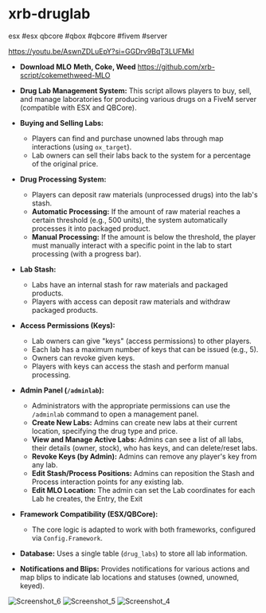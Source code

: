 # xrb-druglab
esx #esx qbcore #qbox #qbcore #fivem #server

https://youtu.be/AswnZDLuEpY?si=GGDrv9BqT3LUFMkI

* **Download MLO** **Meth, Coke, Weed**
https://github.com/xrb-script/cokemethweed-MLO

*   **Drug Lab Management System:** This script allows players to buy, sell, and manage laboratories for producing various drugs on a FiveM server (compatible with ESX and QBCore).
*   **Buying and Selling Labs:**
    *   Players can find and purchase unowned labs through map interactions (using `ox_target`).
    *   Lab owners can sell their labs back to the system for a percentage of the original price.
*   **Drug Processing System:**
    *   Players can deposit raw materials (unprocessed drugs) into the lab's stash.
    *   **Automatic Processing:** If the amount of raw material reaches a certain threshold (e.g., 500 units), the system automatically processes it into packaged product.
    *   **Manual Processing:** If the amount is below the threshold, the player must manually interact with a specific point in the lab to start processing (with a progress bar).
*   **Lab Stash:**
    *   Labs have an internal stash for raw materials and packaged products.
    *   Players with access can deposit raw materials and withdraw packaged products.
*   **Access Permissions (Keys):**
    *   Lab owners can give "keys" (access permissions) to other players.
    *   Each lab has a maximum number of keys that can be issued (e.g., 5).
    *   Owners can revoke given keys.
    *   Players with keys can access the stash and perform manual processing.
*   **Admin Panel (`/adminlab`):**
    *   Administrators with the appropriate permissions can use the `/adminlab` command to open a management panel.
    *   **Create New Labs:** Admins can create new labs at their current location, specifying the drug type and price.
    *   **View and Manage Active Labs:** Admins can see a list of all labs, their details (owner, stock), who has keys, and can delete/reset labs.
    *   **Revoke Keys (by Admin):** Admins can remove any player's key from any lab.
    *   **Edit Stash/Process Positions:** Admins can reposition the Stash and Process interaction points for any existing lab.
    *   **Edit MLO Location:** The admin can set the Lab coordinates for each Lab he creates, the Entry, the Exit

*   **Framework Compatibility (ESX/QBCore):**
    *   The core logic is adapted to work with both frameworks, configured via `Config.Framework`.
*   **Database:** Uses a single table (`drug_labs`) to store all lab information.
*   **Notifications and Blips:** Provides notifications for various actions and map blips to indicate lab locations and statuses (owned, unowned, keyed).

![Screenshot_6](https://github.com/user-attachments/assets/c29ce96d-2b79-4f74-980e-5284414c9399)
![Screenshot_5](https://github.com/user-attachments/assets/f7432578-4ce4-49d7-afa5-09c0e783a96c)
![Screenshot_4](https://github.com/user-attachments/assets/122600a4-dac9-450d-90e8-2695275d307c)


